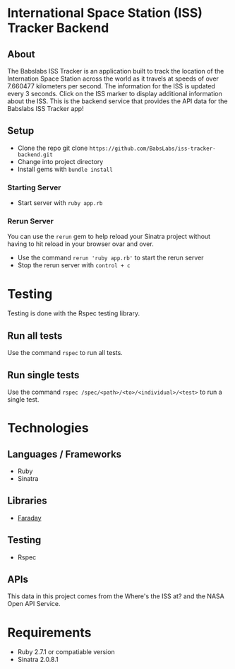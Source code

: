 # International Space Station (ISS) Tracker Backend

## About
The Babslabs ISS Tracker is an application built to track the location of the Internation Space Station across the world as it travels at speeds of over 7.660477 kilometers per second. The information for the ISS is updated every 3 seconds. Click on the ISS marker to display additional information about the ISS. This is the backend service that provides the API data for the Babslabs ISS Tracker app!

## Setup
- Clone the repo git clone `https://github.com/BabsLabs/iss-tracker-backend.git`
- Change into project directory
- Install gems with `bundle install`

### Starting Server
- Start server with `ruby app.rb`

### Rerun Server
You can use the `rerun` gem to help reload your Sinatra project without having to hit reload in your browser ovar and over. 
- Use the command `rerun 'ruby app.rb'` to start the rerun server
- Stop the rerun server with `control + c`

# Testing
Testing is done with the Rspec testing library.

## Run all tests
Use the command `rspec` to run all tests.

## Run single tests
Use the command `rspec /spec/<path>/<to>/<individual>/<test>` to run a single test.

# Technologies

## Languages / Frameworks
- Ruby
- Sinatra

## Libraries
- [Faraday](https://lostisland.github.io/faraday/)

## Testing
- Rspec

## APIs
This data in this project comes from the Where's the ISS at? and the NASA Open API Service.

# Requirements
- Ruby 2.7.1 or compatiable version
- Sinatra 2.0.8.1